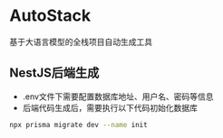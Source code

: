 # AutoStack

基于大语言模型的全栈项目自动生成工具

## NestJS后端生成
- .env文件下需要配置数据库地址、用户名、密码等信息
- 后端代码生成后，需要执行以下代码初始化数据库
```bash
npx prisma migrate dev --name init
```